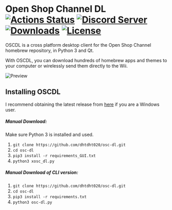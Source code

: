 
# Open Shop Channel DL [![Actions Status](https://github.com/dhtdht020/osc-dl/workflows/Build/badge.svg)](https://github.com/dhtdht020/osc-dl/actions) [![Discord Server](https://img.shields.io/discord/426478571389976577.svg)](https://discord.gg/by6mR5N) [![Downloads](https://img.shields.io/github/downloads/dhtdht020/osc-dl/total)](https://github.com/dhtdht020/osc-dl/releases) [![License](https://img.shields.io/badge/Open%20Source-GPL--3.0-lightgrey.svg)](https://github.com/dhtdht020/osc-dl/blob/master/LICENSE)

OSCDL is a cross platform desktop client for the Open Shop Channel homebrew repository, in Python 3 and Qt.

With OSCDL, you can download hundreds of homebrew apps and themes to your computer or wirelessly send them directly to the Wii.

![Preview](https://user-images.githubusercontent.com/18469146/144217304-b690eba3-4c71-4791-9705-6dd36c0a1fcd.png)

## Installing OSCDL

I recommend obtaining the latest release from [here](https://github.com/dhtdht020/osc-dl/releases) if you are a Windows user.
##### Manual Download:

Make sure Python 3 is installed and used.

1. `git clone https://github.com/dhtdht020/osc-dl.git`
2. `cd osc-dl`
2. `pip3 install -r requirements_GUI.txt`
3. `python3 xosc_dl.py`

##### Manual Download of CLI version:

1. `git clone https://github.com/dhtdht020/osc-dl.git`
2. `cd osc-dl`
2. `pip3 install -r requirements.txt`
3. `python3 osc-dl.py`
